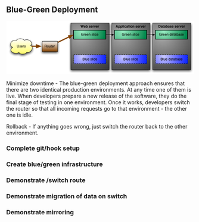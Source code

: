 ## Blue-Green Deployment
<img src="pics/0.png"/>

Minimize downtime - The blue-green deployment approach ensures that there are two identical production environments. At any time one of them is live. When developers prepare a new release of the software, they do the final stage of testing in one environment. Once it works, developers switch the router so that all incoming requests go to that environment - the other one is idle.

Rollback - If anything goes wrong, just switch the router back to the other environment. 
 
### Complete git/hook setup

### Create blue/green infrastructure

### Demonstrate /switch route

### Demonstrate migration of data on switch

### Demonstrate mirroring
